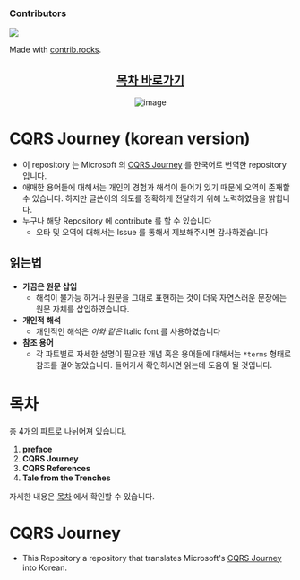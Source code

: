 ### Contributors

<div align="center>

<a href="https://github.com/dhslrl321/cqrs-journey-korean-ver/graphs/contributors">
  <img src="https://contrib.rocks/image?repo=dhslrl321/cqrs-journey-korean-ver" />
</a>

Made with [contrib.rocks](https://contrib.rocks).

</div>

<div align="center">

## [목차 바로가기](https://github.com/dhslrl321/cqrs-journey-korean-ver/blob/master/Table%20of%20Contents.mdwn)

</div>

<div align="center">

![image](https://user-images.githubusercontent.com/48385288/179484635-494f75bc-a722-47fa-a616-bf09c2c90193.png)

</div>

# CQRS Journey (korean version)

- 이 repository 는 Microsoft 의 [CQRS Journey](https://github.com/microsoftarchive/cqrs-journey) 를 한국어로 번역한 repository 입니다.
- 애매한 용어들에 대해서는 개인의 경험과 해석이 들어가 있기 때문에 오역이 존재할 수 있습니다. 하지만 글쓴이의 의도를 정확하게 전달하기 위해 노력하였음을 밝힙니다.
- 누구나 해당 Repository 에 contribute 를 할 수 있습니다
  - 오타 및 오역에 대해서는 Issue 를 통해서 제보해주시면 감사하겠습니다

## 읽는법

- **가끔은 원문 삽입**
  - 해석이 불가능 하거나 원문을 그대로 표현하는 것이 더욱 자연스러운 문장에는 원문 자체를 삽입하였습니다.
- **개인적 해석**
  - 개인적인 해석은 _이와 같은_ Italic font 를 사용하였습니다
- **참조 용어**
  - 각 파트별로 자세한 설명이 필요한 개념 혹은 용어들에 대해서는 `*terms` 형태로 참조를 걸어놓았습니다. 들어가서 확인하시면 읽는데 도움이 될 것입니다.

# 목차

총 4개의 파트로 나뉘어져 있습니다.

1. **preface**
2. **CQRS Journey**
3. **CQRS References**
4. **Tale from the Trenches**

자세한 내용은 [목차](https://github.com/dhslrl321/cqrs-journey-korean-ver/blob/master/Table%20of%20Contents.mdwn) 에서 확인할 수 있습니다.

# CQRS Journey

- This Repository a repository that translates Microsoft's [CQRS Journey](https://github.com/microsoftarchive/cqrs-journey) into Korean.
